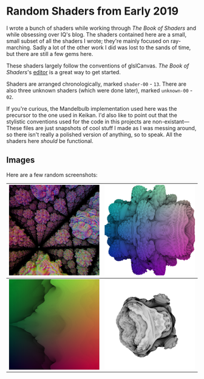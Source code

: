 # Random Shaders from Early 2019
I wrote a bunch of shaders while working through
*The Book of Shaders* and while obsessing over IQ's blog.
The shaders contained here are a small, small subset
of all the shaders I wrote; they're mainly focused on ray-marching.
Sadly a lot of the other work I did was lost to the sands of time,
but there are still a few gems here.

These shaders largely follow the conventions of glslCanvas.
*The Book of Shaders*'s [editor](editor.http://editor.thebookofshaders.com/)
is a great way to get started.

Shaders are arranged chronologically, marked `shader-00` - `13`.
There are also three unknown shaders (which were done later), marked `unknown-00` - `02`.

If you're curious, the Mandelbulb implementation used here was the precursor
to the one used in Keikan.
I'd also like to point out that the stylistic conventions used for the code
in this projects are non-existant—These files are just snapshots of cool stuff I made
as I was messing around,
so there isn't really a polished version of anything, so to speak.
All the shaders here *should* be functional.

## Images
Here are a few random screenshots:

![](https://raw.githubusercontent.com/slightknack/random-shaders/master/images/image-01.png) | ![](https://raw.githubusercontent.com/slightknack/random-shaders/master/images/image-02.png)
--- | ---
![](https://raw.githubusercontent.com/slightknack/random-shaders/master/images/image-06.png) | ![](https://raw.githubusercontent.com/slightknack/random-shaders/master/images/image-07.png)
